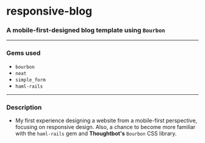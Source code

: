# responsive-blog
### A mobile-first-designed blog template using `Bourbon` 
*** 
### Gems used 
  + `bourbon`
  + `neat`
  + `simple_form`
  + `haml-rails`

***
### Description
- My first experience designing a website from a mobile-first perspective, focusing on responsive design. Also, a chance to become more familiar with the `haml-rails` gem and __Thoughtbot's__ `Bourbon` CSS library.

